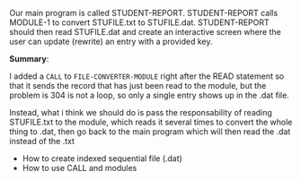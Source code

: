 Our main program is called STUDENT-REPORT. STUDENT-REPORT calls MODULE-1 to convert STUFILE.txt to STUFILE.dat. STUDENT-REPORT should then read STUFILE.dat and create an interactive screen where the user can update (rewrite) an entry with a provided key.

**Summary**:

I added a `CALL` to `FILE-CONVERTER-MODULE` right after the READ statement so that it sends the record that has just been read to the module, but the problem is 304 is not a loop, so only a single entry shows up in the .dat file.

Instead, what i think we should do is pass the responsability of reading STUFILE.txt to the module, which reads it several times to convert the whole thing to .dat, then go back to the main program which will then read the .dat instead of the .txt

- How to create indexed sequential file (.dat)
- How to use CALL and modules
